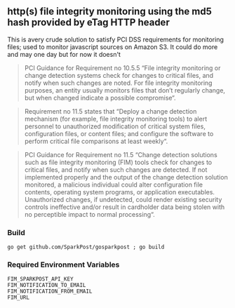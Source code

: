 ## http(s) file integrity monitoring using the md5 hash provided by eTag HTTP header

This is avery crude solution to satisfy PCI DSS requirements for monitoring files; used to monitor javascript sources on Amazon S3. It could do more and may one day but for now it doesn't

> PCI Guidance for Requirement no 10.5.5 “File integrity monitoring or change detection systems check for changes to critical files, and notify when such changes are noted. For file integrity monitoring purposes, an entity usually monitors files that don’t regularly change, but when changed indicate a possible compromise“.

> Requirement no 11.5 states that “Deploy a change detection mechanism (for example, file integrity monitoring tools) to alert personnel to unauthorized modification of critical system files, configuration files, or content files; and configure the software to perform critical file comparisons at least weekly“.

> PCI Guidance for Requirement no 11.5 “Change detection solutions such as file integrity monitoring (FIM) tools check for changes to critical files, and notify when such changes are detected. If not implemented properly and the output of the change detection solution monitored, a malicious individual could alter configuration file contents, operating system programs, or application executables. Unauthorized changes, if undetected, could render existing security controls ineffective and/or result in cardholder data being stolen with no perceptible impact to normal processing“.

### Build

`go get github.com/SparkPost/gosparkpost ; go build`

### Required Environment Variables

```
FIM_SPARKPOST_API_KEY
FIM_NOTIFICATION_TO_EMAIL
FIM_NOTIFICATION_FROM_EMAIL
FIM_URL
```
